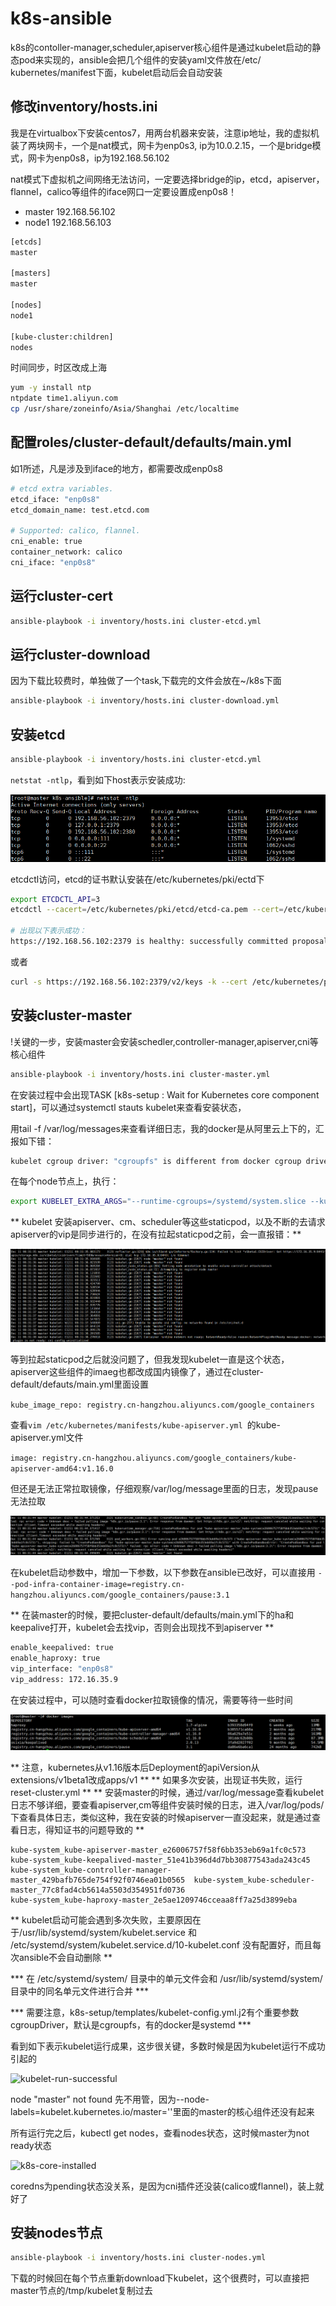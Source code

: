 # k8s-ansible
k8s的contoller-manager,scheduler,apiserver核心组件是通过kubelet启动的静态pod来实现的，ansible会把几个组件的安装yaml文件放在/etc/
kubernetes/manifest下面，kubelet启动后会自动安装

## 修改inventory/hosts.ini
我是在virtualbox下安装centos7，用两台机器来安装，注意ip地址，我的虚拟机装了两块网卡，一个是nat模式，网卡为enp0s3, ip为10.0.2.15，一个是bridge模式，网卡为enp0s8，ip为192.168.56.102

nat模式下虚拟机之间网络无法访问，一定要选择bridge的ip，etcd，apiserver，flannel，calico等组件的iface网口一定要设置成enp0s8！

- master 192.168.56.102
- node1 192.168.56.103
```sh
[etcds]
master

[masters]
master

[nodes]
node1

[kube-cluster:children]
nodes
```

时间同步，时区改成上海
```sh
yum -y install ntp
ntpdate time1.aliyun.com
cp /usr/share/zoneinfo/Asia/Shanghai /etc/localtime
```
## 配置roles/cluster-default/defaults/main.yml
如1所述，凡是涉及到iface的地方，都需要改成enp0s8
```sh
# etcd extra variables.
etcd_iface: "enp0s8"
etcd_domain_name: test.etcd.com

# Supported: calico, flannel.
cni_enable: true
container_network: calico
cni_iface: "enp0s8"
```

## 运行cluster-cert
```sh
ansible-playbook -i inventory/hosts.ini cluster-etcd.yml 
```

## 运行cluster-download
因为下载比较费时，单独做了一个task,下载完的文件会放在~/k8s下面
```sh
ansible-playbook -i inventory/hosts.ini cluster-download.yml 
```

## 安装etcd
```sh
ansible-playbook -i inventory/hosts.ini cluster-etcd.yml 
```
`netstat -ntlp`，看到如下host表示安装成功:

![etcd successful installed](images/etcd-successful-installed.png)

etcdctl访问，etcd的证书默认安装在/etc/kubernetes/pki/ectd下
```sh
export ETCDCTL_API=3
etcdctl --cacert=/etc/kubernetes/pki/etcd/etcd-ca.pem --cert=/etc/kubernetes/pki/etcd/etcd.pem --key=/etc/kubernetes/pki/etcd/etcd-key.pem --endpoints=https://192.168.56.102:2379 endpoint health -w=json

# 出现以下表示成功：
https://192.168.56.102:2379 is healthy: successfully committed proposal: took = 707.352µs
```
或者
```sh
curl -s https://192.168.56.102:2379/v2/keys -k --cert /etc/kubernetes/pki/etcd/etcd.pem --key /etc/kubernetes/pki/etcd/etcd-key.pem
```

## 安装cluster-master
!关键的一步，安装master会安装schedler,controller-manager,apiserver,cni等核心组件
```sh
ansible-playbook -i inventory/hosts.ini cluster-master.yml 
```
在安装过程中会出现TASK [k8s-setup : Wait for Kubernetes core component start]，可以通过systemctl stauts kubelet来查看安装状态，

用tail -f /var/log/messages来查看详细日志，我的docker是从阿里云上下的，汇报如下错：

```sh
kubelet cgroup driver: "cgroupfs" is different from docker cgroup driver: "systemd"
```
在每个node节点上，执行：
```sh
export KUBELET_EXTRA_ARGS="--runtime-cgroups=/systemd/system.slice --kubelet-cgroups=/systemd/system.slice --fail-swap-on=false --cgroup-driver=systemd"
```
** kubelet 安装apiserver、cm、scheduler等这些staticpod，以及不断的去请求apiserver的vip是同步进行的，在没有拉起staticpod之前，会一直报错：**

![kubelet-fail-apiserver](images/kubelet-fail-apiserver.png)

等到拉起staticpod之后就没问题了，但我发现kubelet一直是这个状态，apiserver这些组件的imaeg也都改成国内镜像了，通过在cluster-default/defauts/main.yml里面设置

`kube_image_repo: registry.cn-hangzhou.aliyuncs.com/google_containers`

查看`vim /etc/kubernetes/manifests/kube-apiserver.yml `的kube-apiserver.yml文件

`image: registry.cn-hangzhou.aliyuncs.com/google_containers/kube-apiserver-amd64:v1.16.0`

但还是无法正常拉取镜像，仔细观察/var/log/message里面的日志，发现pause无法拉取

![kubelet-fail-pulled-image](images/kubelet-fail-pulled-image.png)

在kubelet启动参数中，增加一下参数，以下参数在ansible已改好，可以直接用
`--pod-infra-container-image=registry.cn-hangzhou.aliyuncs.com/google_containers/pause:3.1`

** 在装master的时候，要把cluster-default/defaults/main.yml下的ha和keepalive打开，kubelet会去找vip，否则会出现找不到apiserver **
```sh
enable_keepalived: true
enable_haproxy: true
vip_interface: "enp0s8"
vip_address: 172.16.35.9
```

在安装过程中，可以随时查看docker拉取镜像的情况，需要等待一些时间

![kublet-start-install-components](images/kublet-start-install-components.png)

** 注意，kubernetes从v1.16版本后Deployment的apiVersion从extensions/v1beta1改成apps/v1 **
** 如果多次安装，出现证书失败，运行reset-cluster.yml **
** 安装master的时候，通过/var/log/message查看kubelet日志不够详细，要查看apiserver,cm等组件安装时候的日志，进入/var/log/pods/下查看具体日志，类似这种，我在安装的时候apiserver一直没起来，就是通过查看日志，得知证书的问题导致的 **
```
kube-system_kube-apiserver-master_e26006757f58f6bb353eb69a1fc0c573           kube-system_kube-keepalived-master_51e41b396d4d7bb30877543ada243c45
kube-system_kube-controller-manager-master_429bafb765de754f92f0746ea01b0565  kube-system_kube-scheduler-master_77c8fad4cb5614a5503d354951fd0736
kube-system_kube-haproxy-master_2e5ae1209746cceaa8ff7a25d3899eba
```
** kubelet启动可能会遇到多次失败，主要原因在于/usr/lib/systemd/system/kubelet.service 和 /etc/systemd/system/kubelet.service.d/10-kubelet.conf 没有配置好，而且每次ansible不会自动删除 **

*** 在 /etc/systemd/system/ 目录中的单元文件会和 /usr/lib/systemd/system/ 目录中的同名单元文件进行合并 ***

*** 需要注意，k8s-setup/templates/kubelet-config.yml.j2有个重要参数 cgroupDriver，默认是cgroupfs，有的docker是systemd ***

看到如下表示kubelet运行成果，这步很关键，多数时候是因为kubelet运行不成功引起的

![kubelet-run-successful](imags/kubelet-run-successful.png)

node "master" not found 先不用管，因为--node-labels=kubelet.kubernetes.io/master=''里面的master的核心组件还没有起来 

所有运行完之后，kubectl get nodes，查看nodes状态，这时候master为not ready状态

![k8s-core-installed](imags/k8s-core-installed.png)

coredns为pending状态没关系，是因为cni插件还没装(calico或flannel)，装上就好了

## 安装nodes节点
```sh
ansible-playbook -i inventory/hosts.ini cluster-nodes.yml 
```
下载的时候回在每个节点重新download下kubelet，这个很费时，可以直接把master节点的/tmp/kubelet复制过去




